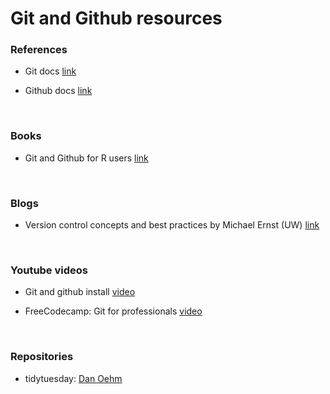 <h1> Git and Github resources </h1>

<h3> References </h3>

 - Git docs [link](https://git-scm.com/doc)
 
 - Github docs [link](https://docs.github.com/en)
<br>

<h3> Books </h3>

 - Git and Github for R users [link](https://happygitwithr.com/)

 <br>
<h3> Blogs </h3>

 - Version control concepts and best practices by Michael Ernst (UW) [link](https://homes.cs.washington.edu/~mernst/advice/version-control.html)
<br>

<h3> Youtube videos </h3>

 - Git and github install [video](https://www.youtube.com/watch?v=gvvvdearAPE&list=PLy4OcwImJzBKzWWb9K_WB3QzaxoiGmxyo)
 
 - FreeCodecamp: Git for professionals [video](https://www.youtube.com/watch?v=Uszj_k0DGsg)
<br>

<h3> Repositories </h3>

- tidytuesday: [Dan Oehm](https://github.com/doehm/tidytues)
